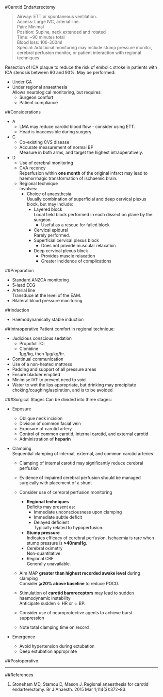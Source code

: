 #Carotid Endarterectomy
>Airway: ETT or spontaneous ventilation. <br>
>Access: Large IVC, arterial line. <br>
>Pain: Minimal <br>
>Position: Supine, neck extended and rotated <br>
>Time: ~90 minutes total <br>
>Blood loss: 100-300ml <br>
>Special: Additional monitoring may include stump pressure monitor, cerebral perfusion monitor, or patient interaction with regional techniques <br>



Resection of ICA plaque to reduce the risk of embolic stroke in patients with ICA stenosis between 60 and 90%. May be performed:
* Under GA
* Under regional anaesthesia  
Allows neurological monitoring, but requires:
	* Surgeon comfort
	* Patient compliance

##Considerations
* A
	* LMA may reduce carotid blood flow - consider using ETT.
	* Head is inaccessible during surgery
* C
	* Co-existing CVS disease
	* Accurate measurement of normal BP  
	Measure in both arms, and target the highest intraoperatively.
* D
	* Use of cerebral monitoring
	* CVA recency  
	Reperfusion within **one month** of the original infarct may lead to haemorrhagic transformation of ischaemic brain.
	* Regional technique  
	Involves:
		* Choice of anaesthesia  
		Usually combination of superficial and deep cervical plexus block, but may include:
			* Layered block  
			Local field block performed in each dissection plane by the surgeon.
				* Useful as a rescue for failed block
			* Cervical epidural  
			Rarely performed.
			* Superficial cervical plexus block
				* Does not provide muscular relaxation
			* Deep cervical plexus block
				* Provides muscle relaxation
				* Greater incidence of complications



##Preparation
* Standard ANZCA monitoring
* 5-lead ECG
* Arterial line  
Transduce at the level of the EAM.
* Bilateral blood pressure monitoring

##Induction
* Haemodynamically stable induction

##Intraoperative
Patient comfort in regional technique:
* Judicious conscious sedation
	* Propofol TCI
	* Clonidine  
	1μg/kg, then 1μg/kg/hr.
* Continual communication
* Use of a non-heated mattress
* Padding and support of all pressure areas
* Ensure bladder emptied
* Minimise IVT to prevent need to void
* Water to wet the lips appropriate, but drinking may precipitate choking/coughing/aspiration, and is to be avoided

###Surgical Stages
Can be divided into three stages:
* Exposure
	* Oblique neck incision
	* Division of common facial vein
	* Exposure of carotid artery
	* Control of common carotid, internal carotid, and external carotid
	* Administration of **heparin**

* Clamping	
Sequential clamping of internal, external, and common carotid arteries
	* Clamping of internal carotid may significantly reduce cerebral perfusion
	* Evidence of impaired cerebral perfusion should be managed surgically with placement of a shunt
	* Consider use of cerebral perfusion monitoring  
		* **Regional techniques**  
		Deficits may present as:
			* Immediate unconsciousness upon clamping
			* Immediate subtle deficit
			* Delayed deficient  
			Typically related to hypoperfusion.
		* **Stump pressure**  
			Indicates efficacy of cerebral perfusion. Ischaemia is rare when stump pressure is **>40mmHg**.
		* Cerebral oximetry  
		Non-quantitative.
		* Regional CBF  
		Generally unavailable.

	* Aim MAP **greater than highest recorded awake level** during clamping  
	Consider **⩾20% above baseline** to reduce POCD.
	* Stimulation of **carotid baroreceptors** may lead to sudden haemodynamic instability  
	Anticipate sudden ↓ HR or ↓ BP.
	* Consider use of neuroprotective agents to achieve burst-suppression
	* Note total clamping time on record

* Emergence
	* Avoid hypertension during extubation
	* Deep extubation appropriate


##Postoperative

---
##References
1. Stoneham MD, Stamou D, Mason J. Regional anaesthesia for carotid endarterectomy. Br J Anaesth. 2015 Mar 1;114(3):372–83. 

